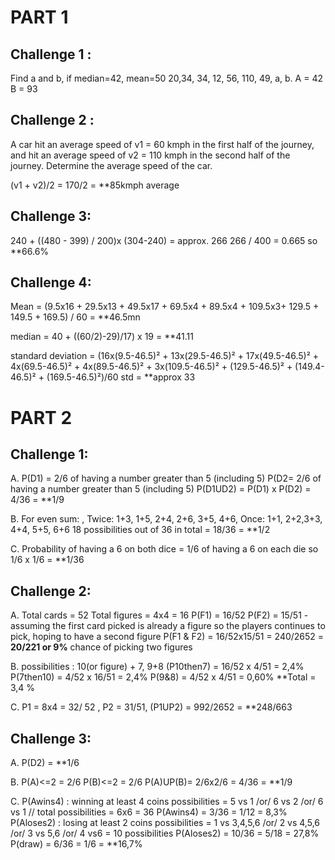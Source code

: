 
# PART 1 
## Challenge 1 :
Find a and b, if median=42, mean=50
20,34, 34,  12, 56, 110, 49, a, b.
A = 42
B = 93

## Challenge 2 : 
A car hit an average speed of v1 = 60 kmph in the first half of the journey, and hit an average speed of v2 = 110 kmph in the second half of the journey. Determine the average speed of the car.

(v1 + v2)/2 = 170/2 = **85kmph average

## Challenge 3: 
240 + ((480 - 399) / 200)x (304-240) = approx. 266 
266 / 400 = 0.665 so **66.6% 

## Challenge 4: 
Mean = (9.5x16 + 29.5x13 + 49.5x17 + 69.5x4 + 89.5x4 + 109.5x3+ 129.5 + 149.5 + 169.5) / 60  = **46.5mn 

median = 40 + ((60/2)-29)/17) x 19 = **41.11 

standard deviation = (16x(9.5-46.5)² + 13x(29.5-46.5)² + 17x(49.5-46.5)² + 4x(69.5-46.5)² + 4x(89.5-46.5)² + 3x(109.5-46.5)² + (129.5-46.5)² + (149.4-46.5)² + (169.5-46.5)²)/60
std = **approx 33

# PART 2
## Challenge 1:

A. P(D1) = 2/6 of having a number greater than 5 (including 5)
P(D2= 2/6 of having a number greater than 5 (including 5)
P(D1UD2) = P(D1) x P(D2) = 4/36 = **1/9

B. For even sum: , Twice: 1+3, 1+5,  2+4, 2+6, 3+5, 4+6, Once: 1+1, 2+2,3+3, 4+4, 5+5, 6+6 
18 possibilities out of 36 in total = 18/36 = **1/2 

C. Probability of having a 6 on both dice = 1/6 of having a 6 on each die so 1/6 x 1/6 = **1/36 

## Challenge 2: 

A. Total cards = 52 
Total figures = 4x4 = 16 
P(F1) = 16/52 
P(F2) = 15/51 - assuming the first card picked is already a figure so the players continues to pick, hoping to have a second figure
P(F1 & F2) = 16/52x15/51 = 240/2652 = **20/221 or 9%** chance of picking two figures

B. possibilities : 10(or figure) + 7, 9+8
(P10then7) = 16/52 x 4/51 = 2,4%
P(7then10) = 4/52 x 16/51 = 2,4%
P(9&8) = 4/52 x 4/51 = 0,60%
**Total =  3,4 % 

C. P1 = 8x4 = 32/ 52 , P2 = 31/51,  (P1UP2) = 992/2652 = **248/663

## Challenge 3:

A. P(D2) = **1/6 

B. P(A)<=2 = 2/6
P(B)<=2 = 2/6
P(A)UP(B)= 2/6x2/6 = 4/36 = **1/9  

C. P(Awins4) : winning at least 4 coins possibilities = 5 vs 1 /or/ 6 vs 2 /or/ 6 vs 1 // total possibilities = 6x6 = 36
P(Awins4) = 3/36 = 1/12 = 8,3%
P(Aloses2) : losing at least 2 coins possibilities = 1 vs 3,4,5,6 /or/ 2 vs 4,5,6 /or/ 3 vs 5,6 /or/ 4 vs6 = 10 possibilities
P(Aloses2) = 10/36 = 5/18 = 27,8%
P(draw) = 6/36 = 1/6 = **16,7%



